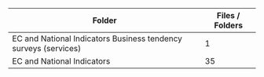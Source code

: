 | Folder                                                          |   Files / Folders |
|-----------------------------------------------------------------|-------------------|
| EC and National Indicators Business tendency surveys (services) |                 1 |
| EC and National Indicators                                      |                35 |